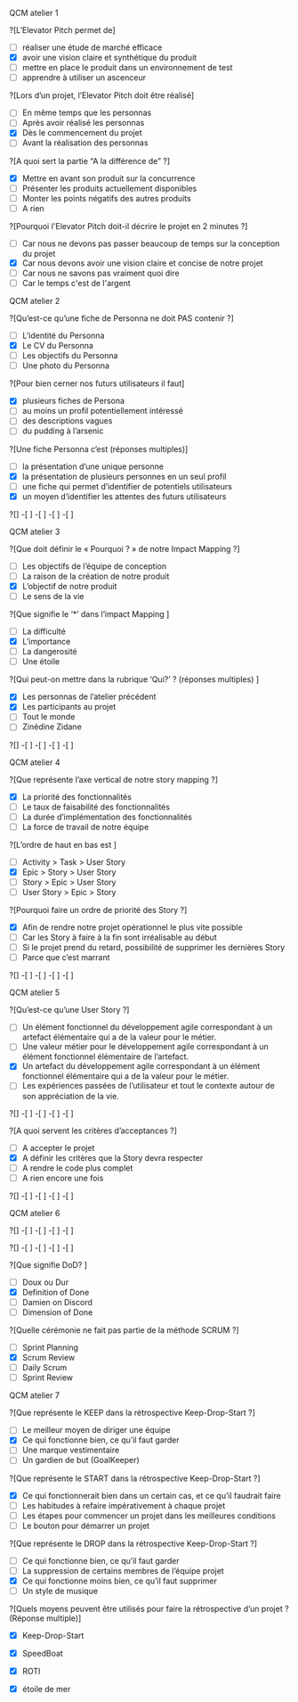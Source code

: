 
QCM atelier 1

?[L’Elevator Pitch permet de]
-[ ] réaliser une étude de marché efficace
-[X] avoir une vision claire et synthétique du produit
-[ ] mettre en place le produit dans un environnement de test
-[ ] apprendre à utiliser un ascenceur

?[Lors d’un projet, l’Elevator Pitch doit être réalisé]
-[ ] En même temps que les personnas 
-[ ] Après avoir réalisé les personnas
-[X] Dès le commencement du projet
-[ ] Avant la réalisation des personnas

?[A quoi sert la partie “A la différence de” ?]
-[X] Mettre en avant son produit sur la concurrence
-[ ] Présenter les produits actuellement disponibles
-[ ] Monter les points négatifs des autres produits
-[ ] A rien

?[Pourquoi l'Elevator Pitch doit-il décrire le projet en 2 minutes ?]
-[ ] Car nous ne devons pas passer beaucoup de temps sur la conception du projet
-[X] Car nous devons avoir une vision claire et concise de notre projet
-[ ] Car nous ne savons pas vraiment quoi dire
-[ ] Car le temps c'est de l'argent

QCM atelier 2

?[Qu’est-ce qu’une fiche de Personna ne doit PAS contenir ?]
-[ ] L’identité du Personna 
-[X] Le CV du Personna
-[ ] Les objectifs du Personna 
-[ ] Une photo du Personna

?[Pour bien cerner nos futurs utilisateurs il faut]
-[X] plusieurs fiches de Persona
-[ ] au moins un profil potentiellement intéressé
-[ ] des descriptions vagues
-[ ] du pudding à l’arsenic

?[Une fiche Personna c’est (réponses multiples)]
-[ ] la présentation d’une unique personne
-[X] la présentation de plusieurs personnes en un seul profil
-[ ] une fiche qui permet d’identifier de potentiels utilisateurs
-[X] un moyen d’identifier les attentes des futurs utilisateurs

?[]
-[ ] 
-[ ] 
-[ ] 
-[ ] 

QCM atelier 3

?[Que doit définir le « Pourquoi ? » de notre Impact Mapping ?]
-[ ] Les objectifs de l’équipe de conception
-[ ] La raison de la création de notre produit
-[X] L’objectif de notre produit
-[ ] Le sens de la vie

?[Que signifie le ‘*’ dans l’impact Mapping ]
-[ ] La difficulté
-[X] L’importance
-[ ] La dangerosité
-[ ] Une étoile

?[Qui peut-on mettre dans la rubrique ‘Qui?’ ? (réponses multiples) ]
-[X] Les personnas de l’atelier précédent
-[X] Les participants au projet
-[ ] Tout le monde  
-[ ] Zinédine Zidane

?[]
-[ ] 
-[ ] 
-[ ] 
-[ ] 

QCM atelier 4

?[Que représente l’axe vertical de notre story mapping ?]
-[X] La priorité des fonctionnalités 
-[ ] Le taux de faisabilité des fonctionnalités
-[ ] La durée d’implémentation des fonctionnalités
-[ ] La force de travail de notre équipe

?[L’ordre de haut en bas est ]
-[ ] Activity > Task > User Story
-[X] Epic > Story > User Story
-[ ] Story > Epic > User Story
-[ ] User Story > Epic > Story

?[Pourquoi faire un ordre de priorité des Story ?]
-[X] Afin de rendre notre projet opérationnel le plus vite possible 
-[ ] Car les Story à faire à la fin sont irréalisable au début
-[ ] Si le projet prend du retard, possibilité de supprimer les dernières Story
-[ ] Parce que c’est marrant

?[]
-[ ] 
-[ ] 
-[ ] 
-[ ] 

QCM atelier 5

?[Qu’est-ce qu’une User Story ?]
-[ ] Un élément fonctionnel du développement agile correspondant à un artefact élémentaire qui a de la valeur pour le métier.
-[ ] Une valeur métier pour le développement agile correspondant à un élément fonctionnel élémentaire de l’artefact.
-[X] Un artefact du développement agile correspondant à un élément fonctionnel élémentaire qui a de la valeur pour le métier.
-[ ] Les expériences passées de l’utilisateur et tout le contexte autour de son appréciation de la vie. 

?[]
-[ ] 
-[ ] 
-[ ] 
-[ ] 

?[A quoi servent les critères d’acceptances ?]
-[ ] A accepter le projet
-[X] A définir les critères que la Story devra respecter
-[ ] A rendre le code plus complet
-[ ] A rien encore une fois 

?[]
-[ ] 
-[ ] 
-[ ] 
-[ ] 

QCM atelier 6

?[]
-[ ] 
-[ ] 
-[ ] 
-[ ] 

?[]
-[ ] 
-[ ] 
-[ ] 
-[ ] 

?[Que signifie DoD? ]
-[ ] Doux ou Dur
-[X] Definition of Done
-[ ] Damien on Discord
-[ ] Dimension of Done

?[Quelle cérémonie ne fait pas partie de la méthode SCRUM ?]
-[ ] Sprint Planning 
-[X] Scrum Review
-[ ] Daily Scrum 
-[ ] Sprint Review 

QCM atelier 7

?[Que représente le KEEP dans la rétrospective Keep-Drop-Start ?]
-[ ] Le meilleur moyen de diriger une équipe 
-[X] Ce qui fonctionne bien, ce qu’il faut garder
-[ ] Une marque vestimentaire
-[ ] Un gardien de but (GoalKeeper)

?[Que représente le START dans la rétrospective Keep-Drop-Start ?]
-[X] Ce qui fonctionnerait bien dans un certain cas, et ce qu’il faudrait faire
-[ ] Les habitudes à refaire impérativement à chaque projet
-[ ] Les étapes pour commencer un projet dans les meilleures conditions
-[ ] Le bouton pour démarrer un projet

?[Que représente le DROP dans la rétrospective Keep-Drop-Start ?]
-[ ] Ce qui fonctionne bien, ce qu’il faut garder
-[ ] La suppression de certains membres de l’équipe projet
-[X] Ce qui fonctionne moins bien, ce qu’il faut supprimer
-[ ] Un style de musique

?[Quels moyens peuvent être utilisés pour faire la rétrospective d’un projet ? (Réponse multiple)]
-[X] Keep-Drop-Start
-[X] SpeedBoat
-[X] ROTI
-[X] étoile de mer






